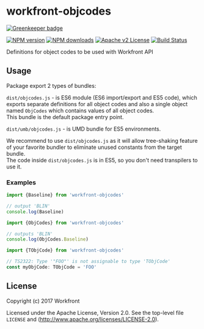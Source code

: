 # workfront-objcodes

[![Greenkeeper badge](https://badges.greenkeeper.io/Workfront/workfront-objcodes.svg)](https://greenkeeper.io/)

[![NPM version][npm-version-image]][npm-url] [![NPM downloads][npm-downloads-image]][npm-url] [![Apache v2 License][license-image]][license-url] [![Build Status][travis-image]][travis-url]

Definitions for object codes to be used with Workfront API

## Usage

Package export 2 types of bundles:

 `dist/objcodes.js` - is ES6 module (ES6 import/export and ES5 code), which exports separate definitions for all object codes and also a single object named `ObjCodes` which contains values of all object codes.  
 This bundle is the default package entry point.
 
`dist/umb/objcodes.js` - is UMD bundle for ES5 environments.

We recommend to use `dist/objcodes.js` as it will allow tree-shaking feature of your favorite bundler to eliminate unused constants from the target bundle.  
The code inside `dist/objcodes.js` is in ES5, so you don't need transpilers to use it.


### Examples

```javascript
import {Baseline} from 'workfront-objcodes'

// output 'BLIN'
console.log(Baseline)
```

```javascript
import {ObjCodes} from 'workfront-objcodes'

// outputs 'BLIN'
console.log(ObjCodes.Baseline)
```

```typescript
import {TObjCode} from 'workfront-objcodes'

// TS2322: Type '"FOO"' is not assignable to type 'TObjCode' 
const myObjCode: TObjCode = 'FOO'
```


## License

Copyright (c) 2017 Workfront

Licensed under the Apache License, Version 2.0.
See the top-level file `LICENSE` and
(http://www.apache.org/licenses/LICENSE-2.0).


[license-image]: http://img.shields.io/badge/license-APv2-blue.svg?style=flat
[license-url]: LICENSE

[npm-url]: https://www.npmjs.org/package/workfront-objcodes
[npm-version-image]: https://img.shields.io/npm/v/workfront-objcodes.svg?style=flat
[npm-downloads-image]: https://img.shields.io/npm/dm/workfront-objcodes.svg?style=flat

[travis-url]: https://travis-ci.org/Workfront/workfront-objcodes
[travis-image]: https://img.shields.io/travis/Workfront/workfront-objcodes.svg?style=flat
